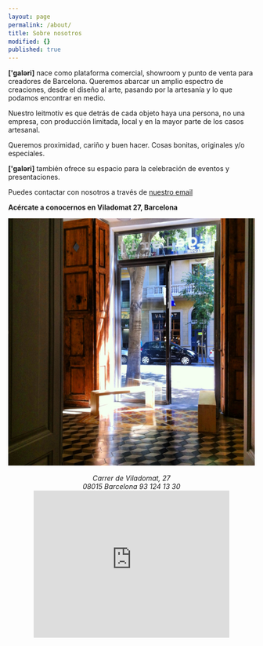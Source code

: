 ```yaml
---
layout: page
permalink: /about/
title: Sobre nosotros
modified: {}
published: true
---
```



**['galəri]** nace como plataforma comercial, showroom y punto de venta para creadores de Barcelona. Queremos abarcar un amplio espectro de creaciones, desde el diseño al arte, pasando por la artesanía y lo que podamos encontrar en medio.

Nuestro leitmotiv es que detrás de cada objeto haya una persona, no una empresa, con producción limitada, local y en la mayor parte de los casos artesanal.

Queremos proximidad, cariño y buen hacer. Cosas bonitas, originales y/o especiales.

**['galəri]** también ofrece su espacio para la celebración de eventos y presentaciones.

Puedes contactar con nosotros a través de [nuestro email](mailto:info@galeribcn.com)

**Acércate a conocernos en Viladomat 27, Barcelona**

![](/IMG_5327.JPG)

<center>
<address>
Carrer de Viladomat, 27
<br>
08015 Barcelona  93 124 13 30
</address>
</center>


<iframe style="display: block; margin: auto" src="https://www.google.com/maps/embed?pb=!1m14!1m8!1m3!1d11975.635251283762!2d2.1614642846557603!3d41.37606584414475!3m2!1i1024!2i768!4f13.1!3m3!1m2!1s0x12a4a26131b74e8b%3A0xfce5190844a92ac3!2sCarrer+de+Viladomat%2C+27%2C+08015+Barcelona%2C+Espa%C3%B1a!5e0!3m2!1ses!2s!4v1406475254771" width="400" height="300" frameborder="0" style="border:0"></iframe>
